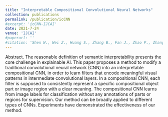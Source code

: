 ```yaml
---
title: "Interpretable Compositional Convolutional Neural Networks"
collection: publications
permalink: /publication/icCNN
#excerpt: 'icCNN-IJCAI'
date: 2021-7-24
venue: 'IJCAI'
#paperurl: ''
#citation: 'Shen W., Wei Z., Huang S., Zhang B., Fan J., Zhao P., Zhang Q.: Interpretable Compositional Convolutional Neural Networks. In: Proceedings of the International Joint Conference on Artificial Intelligence (IJCAI). (2021)'
---
```

Abstract. The reasonable definition of semantic interpretability presents the core challenge in explainable AI. This paper proposes a method to modify a traditional convolutional neural network (CNN) into an interpretable compositional CNN, in order to learn filters that encode meaningful visual patterns in intermediate convolutional layers. In a compositional CNN, each filter is supposed to consistently represent a specific compositional object part or image region with a clear meaning. The compositional CNN learns from image labels for classification without any annotations of parts or regions for supervision. Our method can be broadly applied to different types of CNNs. Experiments have demonstrated the effectiveness of our method.

